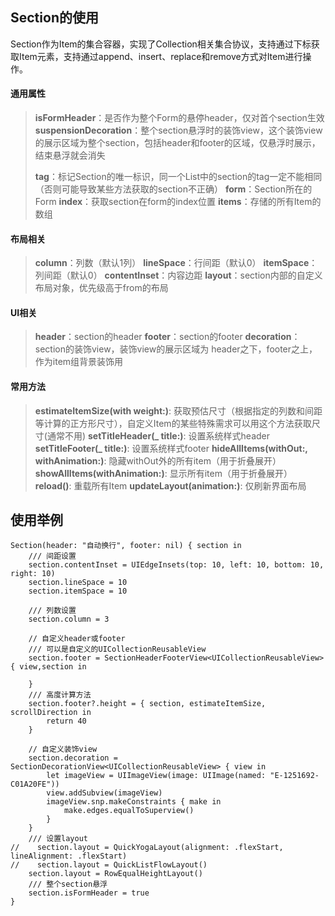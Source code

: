 ## Section的使用

Section作为Item的集合容器，实现了Collection相关集合协议，支持通过下标获取Item元素，支持通过append、insert、replace和remove方式对Item进行操作。

####  通用属性

> **isFormHeader**：是否作为整个Form的悬停header，仅对首个section生效
> **suspensionDecoration**：整个section悬浮时的装饰view，这个装饰view的展示区域为整个section，包括header和footer的区域，仅悬浮时展示，结束悬浮就会消失
>
> **tag**：标记Section的唯一标识，同一个List中的section的tag一定不能相同（否则可能导致某些方法获取的section不正确）
> **form**：Section所在的Form
> **index**：获取section在form的index位置
> **items**：存储的所有Item的数组

#### 布局相关

> **column**：列数（默认1列）
> **lineSpace**：行间距（默认0）
> **itemSpace**：列间距（默认0）
> **contentInset**：内容边距
> **layout**：section内部的自定义布局对象，优先级高于from的布局

#### UI相关
> **header**：section的header
> **footer**：section的footer
> **decoration**：section的装饰view，装饰view的展示区域为 header之下，footer之上，作为item组背景装饰用

#### 常用方法
> **estimateItemSize(with weight:)**: 获取预估尺寸（根据指定的列数和间距等计算的正方形尺寸），自定义Item的某些特殊需求可以用这个方法获取尺寸(通常不用)
> **setTitleHeader(_ title:)**: 设置系统样式header
> **setTitleFooter(_ title:)**: 设置系统样式footer
> **hideAllItems(withOut:, withAnimation:)**: 隐藏withOut外的所有item（用于折叠展开）
> **showAllItems(withAnimation:)**: 显示所有item（用于折叠展开）
> **reload()**: 重载所有Item
> **updateLayout(animation:)**: 仅刷新界面布局

## 使用举例
```
Section(header: "自动换行", footer: nil) { section in
    /// 间距设置
    section.contentInset = UIEdgeInsets(top: 10, left: 10, bottom: 10, right: 10)
    section.lineSpace = 10
    section.itemSpace = 10

    /// 列数设置
    section.column = 3

    // 自定义header或footer
    /// 可以是自定义的UICollectionReusableView
    section.footer = SectionHeaderFooterView<UICollectionReusableView> { view,section in
        
    }
    /// 高度计算方法
    section.footer?.height = { section, estimateItemSize, scrollDirection in
        return 40
    }

    // 自定义装饰view
    section.decoration = SectionDecorationView<UICollectionReusableView> { view in
        let imageView = UIImageView(image: UIImage(named: "E-1251692-C01A20FE"))
        view.addSubview(imageView)
        imageView.snp.makeConstraints { make in
            make.edges.equalToSuperview()
        }
    }
    /// 设置layout
//    section.layout = QuickYogaLayout(alignment: .flexStart, lineAlignment: .flexStart)
//    section.layout = QuickListFlowLayout()
    section.layout = RowEqualHeightLayout()
    /// 整个section悬浮
    section.isFormHeader = true
}
```